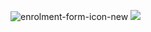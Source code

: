![enrolment-form-icon-new](https://user-images.githubusercontent.com/36252725/42419205-a8b15b42-82cd-11e8-9275-5bbe876ef8c9.png)
![](images/prof_img5.jpg)
